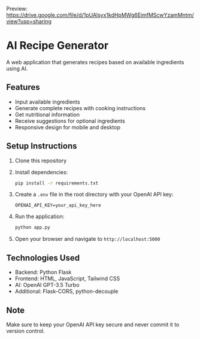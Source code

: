 Preview: https://drive.google.com/file/d/1pUAlsyx1kdHpMWg6EimfMScwYzamMntm/view?usp=sharing

# AI Recipe Generator

A web application that generates recipes based on available ingredients using AI.

## Features

- Input available ingredients
- Generate complete recipes with cooking instructions
- Get nutritional information
- Receive suggestions for optional ingredients
- Responsive design for mobile and desktop

## Setup Instructions

1. Clone this repository
2. Install dependencies:
   ```bash
   pip install -r requirements.txt
   ```

3. Create a `.env` file in the root directory with your OpenAI API key:
   ```
   OPENAI_API_KEY=your_api_key_here
   ```

4. Run the application:
   ```bash
   python app.py
   ```

5. Open your browser and navigate to `http://localhost:5000`

## Technologies Used

- Backend: Python Flask
- Frontend: HTML, JavaScript, Tailwind CSS
- AI: OpenAI GPT-3.5 Turbo
- Additional: Flask-CORS, python-decouple

## Note

Make sure to keep your OpenAI API key secure and never commit it to version control.
